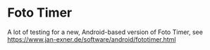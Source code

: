 # Foto Timer

A lot of testing for a new, Android-based version of Foto Timer, see https://www.jan-exner.de/software/android/fototimer.html
